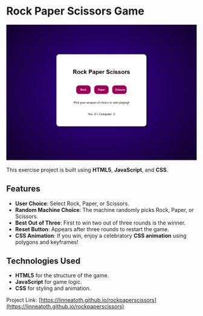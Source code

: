 # Rock Paper Scissors Game

![preview of rock paper scissors game](img/preview.png "Preview")

This exercise project is built using **HTML5**, **JavaScript**, and **CSS**.

## Features
- **User Choice**: Select Rock, Paper, or Scissors.
- **Random Machine Choice**: The machine randomly picks Rock, Paper, or Scissors.
- **Best Out of Three**: First to win two out of three rounds is the winner.
- **Reset Button**: Appears after three rounds to restart the game.
- **CSS Animation**: If you win, enjoy a celebratory **CSS animation** using polygons and keyframes!

## Technologies Used
- **HTML5** for the structure of the game.
- **JavaScript** for game logic.
- **CSS** for styling and animation.

Project Link: [https://linneatoth.github.io/rockpaperscissors](https://linneatoth.github.io/rockpaperscissors)
